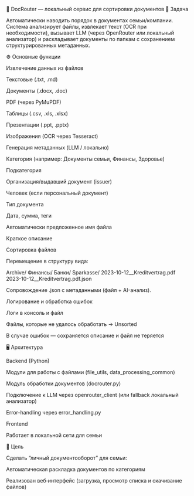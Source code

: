 📂 DocRouter — локальный сервис для сортировки документов
📝 Задача

Автоматически наводить порядок в документах семьи/компании.
Система анализирует файлы, извлекает текст (OCR при необходимости), вызывает LLM (через OpenRouter или локальный анализатор) и раскладывает документы по папкам с сохранением структурированных метаданных.

⚙️ Основные функции

Извлечение данных из файлов

Текстовые (.txt, .md)

Документы (.docx, .doc)

PDF (через PyMuPDF)

Таблицы (.csv, .xls, .xlsx)

Презентации (.ppt, .pptx)

Изображения (OCR через Tesseract)

Генерация метаданных (LLM / локально)

Категория (например: Документы семьи, Финансы, Здоровье)

Подкатегория

Организация/выдавший документ (issuer)

Человек (если персональный документ)

Тип документа

Дата, сумма, теги

Автоматически предложенное имя файла

Краткое описание

Сортировка файлов

Перемещение в структуру вида:

Archive/
  Финансы/
    Банки/
      Sparkasse/
        2023-10-12__Kreditvertrag.pdf
        2023-10-12__Kreditvertrag.pdf.json


Сопровождение .json с метаданными (файл + AI-анализ).

Логирование и обработка ошибок

Логи в консоль и файл

Файлы, которые не удалось обработать → Unsorted

В случае ошибок — сохраняется описание и файл не теряется

🖥️ Архитектура

Backend (Python)

Модули для работы с файлами (file_utils, data_processing_common)

Модуль обработки документов (docrouter.py)

Подключение к LLM через openrouter_client (или fallback локальный анализатор)

Error-handling через error_handling.py

Frontend

Работает в локальной сети для семьи

📌 Цель

Сделать “личный документооборот” для семьи:

Автоматическая раскладка документов по категориям

Реализован веб‑интерфейс (загрузка, просмотр списка и скачивание файлов)
